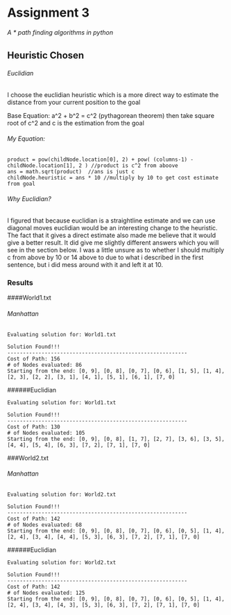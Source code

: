 # Assignment 3
###### A * path finding algorithms in python
## Heuristic Chosen
###### Euclidian
I choose the euclidian heuristic which is a more direct way to estimate the distance from your current position to the goal

Base Equation: a^2 + b^2 = c^2 (pythagorean theorem) then take square root of c^2 and c is the estimation from the goal

###### My Equation: 
```
product = pow(childNode.location[0], 2) + pow( (columns-1) - childNode.location[1], 2 ) //product is c^2 from aboove
ans = math.sqrt(product)  //ans is just c
childNode.heuristic = ans * 10 //multiply by 10 to get cost estimate from goal
```

###### Why Euclidian?

I figured that because euclidian is a straightline estimate and we can use diagonal moves euclidian would be an interesting change to the heuristic. The fact that it gives a direct estimate also made me believe that it would give a better result. It did give me slightly different answers which you will see in the section below. I was a little unsure as to whether I should multiply c from above by 10 or 14 above to due to what i described in the first sentence, but i did mess around with it and left it at 10.

### Results
####World1.txt
###### Manhattan
```
Evaluating solution for: World1.txt

Solution Found!!!
----------------------------------------------------------
Cost of Path: 156
# of Nodes evaluated: 86
Starting from the end: [0, 9], [0, 8], [0, 7], [0, 6], [1, 5], [1, 4], [2, 3], [2, 2], [3, 1], [4, 1], [5, 1], [6, 1], [7, 0]
```

######Euclidian
```
Evaluating solution for: World1.txt

Solution Found!!!
----------------------------------------------------------
Cost of Path: 130
# of Nodes evaluated: 105
Starting from the end: [0, 9], [0, 8], [1, 7], [2, 7], [3, 6], [3, 5], [4, 4], [5, 4], [6, 3], [7, 2], [7, 1], [7, 0]
```

###World2.txt
###### Manhattan
```
Evaluating solution for: World2.txt

Solution Found!!!
----------------------------------------------------------
Cost of Path: 142
# of Nodes evaluated: 68
Starting from the end: [0, 9], [0, 8], [0, 7], [0, 6], [0, 5], [1, 4], [2, 4], [3, 4], [4, 4], [5, 3], [6, 3], [7, 2], [7, 1], [7, 0]
```

######Euclidian
```
Evaluating solution for: World2.txt

Solution Found!!!
----------------------------------------------------------
Cost of Path: 142
# of Nodes evaluated: 125
Starting from the end: [0, 9], [0, 8], [0, 7], [0, 6], [0, 5], [1, 4], [2, 4], [3, 4], [4, 3], [5, 3], [6, 3], [7, 2], [7, 1], [7, 0]
```


